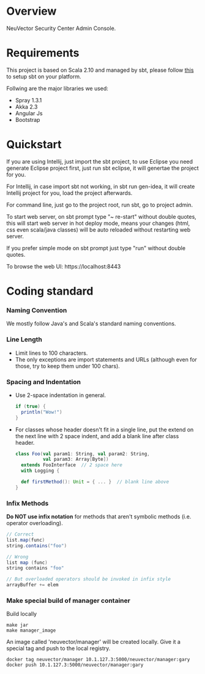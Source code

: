 # Overview
NeuVector Security Center Admin Console.

# Requirements
This project is based on Scala 2.10 and managed by sbt, please follow [this](http://www.scala-sbt.org/release/tutorial/Setup.html) to setup sbt on your platform.

Follwing are the major libraries we used:

  * Spray 1.3.1
  * Akka 2.3
  * Angular Js
  * Bootstrap
  
# Quickstart
If you are using Intellij, just import the sbt project, to use Eclipse you need generate Eclipse project first, just run sbt eclipse, it will genertae the project for you.

For Intellij, in case import sbt not working, in sbt run gen-idea, it will create Intellij project for you, load the project afterwards.

For command line, just go to the project root, run sbt, go to project admin.

To start web server, on sbt prompt type "~ re-start" without double quotes, this will start web
server in hot deploy mode, means your changes (html, css even scala/java classes) will be auto
reloaded without restarting web server.

If you prefer simple mode on sbt prompt just type "run" without double quotes.

To browse the web UI: https://localhost:8443


# Coding standard
### Naming Convention

We mostly follow Java's and Scala's standard naming conventions.

### Line Length

- Limit lines to 100 characters.
- The only exceptions are import statements and URLs (although even for those, try to keep them under 100 chars).

### Spacing and Indentation

- Use 2-space indentation in general.
  ```scala
  if (true) {
    println("Wow!")
  }
  ```

- For classes whose header doesn't fit in a single line, put the extend on the next line with 2 space indent, and add a blank line after class header.
  ```scala
  class Foo(val param1: String, val param2: String,
            val param3: Array[Byte])
    extends FooInterface  // 2 space here
    with Logging {

    def firstMethod(): Unit = { ... }  // blank line above
  }
  ```

### Infix Methods

__Do NOT use infix notation__ for methods that aren't symbolic methods (i.e. operator overloading).
```scala
// Correct
list.map(func)
string.contains("foo")

// Wrong
list map (func)
string contains "foo"

// But overloaded operators should be invoked in infix style
arrayBuffer += elem
```

### Make special build of manager container

Build locally

```
make jar
make manager_image
```

An image called 'neuvector/manager' will be created locally. Give it a special tag and push to the local registry.

```
docker tag neuvector/manager 10.1.127.3:5000/neuvector/manager:gary
docker push 10.1.127.3:5000/neuvector/manager:gary
```
